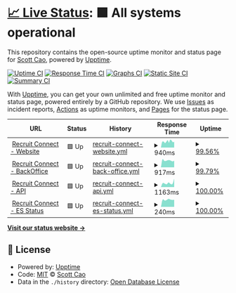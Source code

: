 # [📈 Live Status](https://all.webuptime2023.online): <!--live status--> **🟩 All systems operational**

This repository contains the open-source uptime monitor and status page for [Scott Cao](https://all.webuptime2023.online), powered by [Upptime](https://github.com/upptime/upptime).

[![Uptime CI](https://github.com/tuyencaovn/recruituptime/workflows/Uptime%20CI/badge.svg)](https://github.com/tuyencaovn/recruituptime/actions?query=workflow%3A%22Uptime+CI%22)
[![Response Time CI](https://github.com/tuyencaovn/recruituptime/workflows/Response%20Time%20CI/badge.svg)](https://github.com/tuyencaovn/recruituptime/actions?query=workflow%3A%22Response+Time+CI%22)
[![Graphs CI](https://github.com/tuyencaovn/recruituptime/workflows/Graphs%20CI/badge.svg)](https://github.com/tuyencaovn/recruituptime/actions?query=workflow%3A%22Graphs+CI%22)
[![Static Site CI](https://github.com/tuyencaovn/recruituptime/workflows/Static%20Site%20CI/badge.svg)](https://github.com/tuyencaovn/recruituptime/actions?query=workflow%3A%22Static+Site+CI%22)
[![Summary CI](https://github.com/tuyencaovn/recruituptime/workflows/Summary%20CI/badge.svg)](https://github.com/tuyencaovn/recruituptime/actions?query=workflow%3A%22Summary+CI%22)

With [Upptime](https://upptime.js.org), you can get your own unlimited and free uptime monitor and status page, powered entirely by a GitHub repository. We use [Issues](https://github.com/tuyencaovn/recruituptime/issues) as incident reports, [Actions](https://github.com/tuyencaovn/recruituptime/actions) as uptime monitors, and [Pages](https://all.webuptime2023.online) for the status page.

<!--start: status pages-->
<!-- This summary is generated by Upptime (https://github.com/upptime/upptime) -->
<!-- Do not edit this manually, your changes will be overwritten -->
<!-- prettier-ignore -->
| URL | Status | History | Response Time | Uptime |
| --- | ------ | ------- | ------------- | ------ |
| <img alt="" src="https://icons.duckduckgo.com/ip3/recruitconnect.vn.ico" height="13"> [Recruit Connect - Website](https://recruitconnect.vn) | 🟩 Up | [recruit-connect-website.yml](https://github.com/tuyencaovn/recruituptime/commits/HEAD/history/recruit-connect-website.yml) | <details><summary><img alt="Response time graph" src="./graphs/recruit-connect-website/response-time-week.png" height="20"> 940ms</summary><br><a href="https://all.webuptime2023.online/history/recruit-connect-website"><img alt="Response time 1064" src="https://img.shields.io/endpoint?url=https%3A%2F%2Fraw.githubusercontent.com%2Ftuyencaovn%2Frecruituptime%2FHEAD%2Fapi%2Frecruit-connect-website%2Fresponse-time.json"></a><br><a href="https://all.webuptime2023.online/history/recruit-connect-website"><img alt="24-hour response time 907" src="https://img.shields.io/endpoint?url=https%3A%2F%2Fraw.githubusercontent.com%2Ftuyencaovn%2Frecruituptime%2FHEAD%2Fapi%2Frecruit-connect-website%2Fresponse-time-day.json"></a><br><a href="https://all.webuptime2023.online/history/recruit-connect-website"><img alt="7-day response time 940" src="https://img.shields.io/endpoint?url=https%3A%2F%2Fraw.githubusercontent.com%2Ftuyencaovn%2Frecruituptime%2FHEAD%2Fapi%2Frecruit-connect-website%2Fresponse-time-week.json"></a><br><a href="https://all.webuptime2023.online/history/recruit-connect-website"><img alt="30-day response time 1064" src="https://img.shields.io/endpoint?url=https%3A%2F%2Fraw.githubusercontent.com%2Ftuyencaovn%2Frecruituptime%2FHEAD%2Fapi%2Frecruit-connect-website%2Fresponse-time-month.json"></a><br><a href="https://all.webuptime2023.online/history/recruit-connect-website"><img alt="1-year response time 1064" src="https://img.shields.io/endpoint?url=https%3A%2F%2Fraw.githubusercontent.com%2Ftuyencaovn%2Frecruituptime%2FHEAD%2Fapi%2Frecruit-connect-website%2Fresponse-time-year.json"></a></details> | <details><summary><a href="https://all.webuptime2023.online/history/recruit-connect-website">99.56%</a></summary><a href="https://all.webuptime2023.online/history/recruit-connect-website"><img alt="All-time uptime 99.21%" src="https://img.shields.io/endpoint?url=https%3A%2F%2Fraw.githubusercontent.com%2Ftuyencaovn%2Frecruituptime%2FHEAD%2Fapi%2Frecruit-connect-website%2Fuptime.json"></a><br><a href="https://all.webuptime2023.online/history/recruit-connect-website"><img alt="24-hour uptime 100.00%" src="https://img.shields.io/endpoint?url=https%3A%2F%2Fraw.githubusercontent.com%2Ftuyencaovn%2Frecruituptime%2FHEAD%2Fapi%2Frecruit-connect-website%2Fuptime-day.json"></a><br><a href="https://all.webuptime2023.online/history/recruit-connect-website"><img alt="7-day uptime 99.56%" src="https://img.shields.io/endpoint?url=https%3A%2F%2Fraw.githubusercontent.com%2Ftuyencaovn%2Frecruituptime%2FHEAD%2Fapi%2Frecruit-connect-website%2Fuptime-week.json"></a><br><a href="https://all.webuptime2023.online/history/recruit-connect-website"><img alt="30-day uptime 99.21%" src="https://img.shields.io/endpoint?url=https%3A%2F%2Fraw.githubusercontent.com%2Ftuyencaovn%2Frecruituptime%2FHEAD%2Fapi%2Frecruit-connect-website%2Fuptime-month.json"></a><br><a href="https://all.webuptime2023.online/history/recruit-connect-website"><img alt="1-year uptime 99.21%" src="https://img.shields.io/endpoint?url=https%3A%2F%2Fraw.githubusercontent.com%2Ftuyencaovn%2Frecruituptime%2FHEAD%2Fapi%2Frecruit-connect-website%2Fuptime-year.json"></a></details>
| <img alt="" src="https://icons.duckduckgo.com/ip3/admin.recruitconnect.vn.ico" height="13"> [Recruit Connect - BackOffice](https://admin.recruitconnect.vn) | 🟩 Up | [recruit-connect-back-office.yml](https://github.com/tuyencaovn/recruituptime/commits/HEAD/history/recruit-connect-back-office.yml) | <details><summary><img alt="Response time graph" src="./graphs/recruit-connect-back-office/response-time-week.png" height="20"> 917ms</summary><br><a href="https://all.webuptime2023.online/history/recruit-connect-back-office"><img alt="Response time 930" src="https://img.shields.io/endpoint?url=https%3A%2F%2Fraw.githubusercontent.com%2Ftuyencaovn%2Frecruituptime%2FHEAD%2Fapi%2Frecruit-connect-back-office%2Fresponse-time.json"></a><br><a href="https://all.webuptime2023.online/history/recruit-connect-back-office"><img alt="24-hour response time 889" src="https://img.shields.io/endpoint?url=https%3A%2F%2Fraw.githubusercontent.com%2Ftuyencaovn%2Frecruituptime%2FHEAD%2Fapi%2Frecruit-connect-back-office%2Fresponse-time-day.json"></a><br><a href="https://all.webuptime2023.online/history/recruit-connect-back-office"><img alt="7-day response time 917" src="https://img.shields.io/endpoint?url=https%3A%2F%2Fraw.githubusercontent.com%2Ftuyencaovn%2Frecruituptime%2FHEAD%2Fapi%2Frecruit-connect-back-office%2Fresponse-time-week.json"></a><br><a href="https://all.webuptime2023.online/history/recruit-connect-back-office"><img alt="30-day response time 930" src="https://img.shields.io/endpoint?url=https%3A%2F%2Fraw.githubusercontent.com%2Ftuyencaovn%2Frecruituptime%2FHEAD%2Fapi%2Frecruit-connect-back-office%2Fresponse-time-month.json"></a><br><a href="https://all.webuptime2023.online/history/recruit-connect-back-office"><img alt="1-year response time 930" src="https://img.shields.io/endpoint?url=https%3A%2F%2Fraw.githubusercontent.com%2Ftuyencaovn%2Frecruituptime%2FHEAD%2Fapi%2Frecruit-connect-back-office%2Fresponse-time-year.json"></a></details> | <details><summary><a href="https://all.webuptime2023.online/history/recruit-connect-back-office">99.79%</a></summary><a href="https://all.webuptime2023.online/history/recruit-connect-back-office"><img alt="All-time uptime 99.25%" src="https://img.shields.io/endpoint?url=https%3A%2F%2Fraw.githubusercontent.com%2Ftuyencaovn%2Frecruituptime%2FHEAD%2Fapi%2Frecruit-connect-back-office%2Fuptime.json"></a><br><a href="https://all.webuptime2023.online/history/recruit-connect-back-office"><img alt="24-hour uptime 100.00%" src="https://img.shields.io/endpoint?url=https%3A%2F%2Fraw.githubusercontent.com%2Ftuyencaovn%2Frecruituptime%2FHEAD%2Fapi%2Frecruit-connect-back-office%2Fuptime-day.json"></a><br><a href="https://all.webuptime2023.online/history/recruit-connect-back-office"><img alt="7-day uptime 99.79%" src="https://img.shields.io/endpoint?url=https%3A%2F%2Fraw.githubusercontent.com%2Ftuyencaovn%2Frecruituptime%2FHEAD%2Fapi%2Frecruit-connect-back-office%2Fuptime-week.json"></a><br><a href="https://all.webuptime2023.online/history/recruit-connect-back-office"><img alt="30-day uptime 99.25%" src="https://img.shields.io/endpoint?url=https%3A%2F%2Fraw.githubusercontent.com%2Ftuyencaovn%2Frecruituptime%2FHEAD%2Fapi%2Frecruit-connect-back-office%2Fuptime-month.json"></a><br><a href="https://all.webuptime2023.online/history/recruit-connect-back-office"><img alt="1-year uptime 99.25%" src="https://img.shields.io/endpoint?url=https%3A%2F%2Fraw.githubusercontent.com%2Ftuyencaovn%2Frecruituptime%2FHEAD%2Fapi%2Frecruit-connect-back-office%2Fuptime-year.json"></a></details>
| <img alt="" src="https://icons.duckduckgo.com/ip3/api.recruitconnect.vn.ico" height="13"> [Recruit Connect - API](https://api.recruitconnect.vn) | 🟩 Up | [recruit-connect-api.yml](https://github.com/tuyencaovn/recruituptime/commits/HEAD/history/recruit-connect-api.yml) | <details><summary><img alt="Response time graph" src="./graphs/recruit-connect-api/response-time-week.png" height="20"> 1163ms</summary><br><a href="https://all.webuptime2023.online/history/recruit-connect-api"><img alt="Response time 1115" src="https://img.shields.io/endpoint?url=https%3A%2F%2Fraw.githubusercontent.com%2Ftuyencaovn%2Frecruituptime%2FHEAD%2Fapi%2Frecruit-connect-api%2Fresponse-time.json"></a><br><a href="https://all.webuptime2023.online/history/recruit-connect-api"><img alt="24-hour response time 2330" src="https://img.shields.io/endpoint?url=https%3A%2F%2Fraw.githubusercontent.com%2Ftuyencaovn%2Frecruituptime%2FHEAD%2Fapi%2Frecruit-connect-api%2Fresponse-time-day.json"></a><br><a href="https://all.webuptime2023.online/history/recruit-connect-api"><img alt="7-day response time 1163" src="https://img.shields.io/endpoint?url=https%3A%2F%2Fraw.githubusercontent.com%2Ftuyencaovn%2Frecruituptime%2FHEAD%2Fapi%2Frecruit-connect-api%2Fresponse-time-week.json"></a><br><a href="https://all.webuptime2023.online/history/recruit-connect-api"><img alt="30-day response time 1115" src="https://img.shields.io/endpoint?url=https%3A%2F%2Fraw.githubusercontent.com%2Ftuyencaovn%2Frecruituptime%2FHEAD%2Fapi%2Frecruit-connect-api%2Fresponse-time-month.json"></a><br><a href="https://all.webuptime2023.online/history/recruit-connect-api"><img alt="1-year response time 1115" src="https://img.shields.io/endpoint?url=https%3A%2F%2Fraw.githubusercontent.com%2Ftuyencaovn%2Frecruituptime%2FHEAD%2Fapi%2Frecruit-connect-api%2Fresponse-time-year.json"></a></details> | <details><summary><a href="https://all.webuptime2023.online/history/recruit-connect-api">100.00%</a></summary><a href="https://all.webuptime2023.online/history/recruit-connect-api"><img alt="All-time uptime 99.44%" src="https://img.shields.io/endpoint?url=https%3A%2F%2Fraw.githubusercontent.com%2Ftuyencaovn%2Frecruituptime%2FHEAD%2Fapi%2Frecruit-connect-api%2Fuptime.json"></a><br><a href="https://all.webuptime2023.online/history/recruit-connect-api"><img alt="24-hour uptime 100.00%" src="https://img.shields.io/endpoint?url=https%3A%2F%2Fraw.githubusercontent.com%2Ftuyencaovn%2Frecruituptime%2FHEAD%2Fapi%2Frecruit-connect-api%2Fuptime-day.json"></a><br><a href="https://all.webuptime2023.online/history/recruit-connect-api"><img alt="7-day uptime 100.00%" src="https://img.shields.io/endpoint?url=https%3A%2F%2Fraw.githubusercontent.com%2Ftuyencaovn%2Frecruituptime%2FHEAD%2Fapi%2Frecruit-connect-api%2Fuptime-week.json"></a><br><a href="https://all.webuptime2023.online/history/recruit-connect-api"><img alt="30-day uptime 99.44%" src="https://img.shields.io/endpoint?url=https%3A%2F%2Fraw.githubusercontent.com%2Ftuyencaovn%2Frecruituptime%2FHEAD%2Fapi%2Frecruit-connect-api%2Fuptime-month.json"></a><br><a href="https://all.webuptime2023.online/history/recruit-connect-api"><img alt="1-year uptime 99.44%" src="https://img.shields.io/endpoint?url=https%3A%2F%2Fraw.githubusercontent.com%2Ftuyencaovn%2Frecruituptime%2FHEAD%2Fapi%2Frecruit-connect-api%2Fuptime-year.json"></a></details>
| <img alt="" src="https://icons.duckduckgo.com/ip3/api.recruitconnect.vn.ico" height="13"> [Recruit Connect - ES Status](https://api.recruitconnect.vn/elasticsearch/check-status) | 🟩 Up | [recruit-connect-es-status.yml](https://github.com/tuyencaovn/recruituptime/commits/HEAD/history/recruit-connect-es-status.yml) | <details><summary><img alt="Response time graph" src="./graphs/recruit-connect-es-status/response-time-week.png" height="20"> 240ms</summary><br><a href="https://all.webuptime2023.online/history/recruit-connect-es-status"><img alt="Response time 274" src="https://img.shields.io/endpoint?url=https%3A%2F%2Fraw.githubusercontent.com%2Ftuyencaovn%2Frecruituptime%2FHEAD%2Fapi%2Frecruit-connect-es-status%2Fresponse-time.json"></a><br><a href="https://all.webuptime2023.online/history/recruit-connect-es-status"><img alt="24-hour response time 238" src="https://img.shields.io/endpoint?url=https%3A%2F%2Fraw.githubusercontent.com%2Ftuyencaovn%2Frecruituptime%2FHEAD%2Fapi%2Frecruit-connect-es-status%2Fresponse-time-day.json"></a><br><a href="https://all.webuptime2023.online/history/recruit-connect-es-status"><img alt="7-day response time 240" src="https://img.shields.io/endpoint?url=https%3A%2F%2Fraw.githubusercontent.com%2Ftuyencaovn%2Frecruituptime%2FHEAD%2Fapi%2Frecruit-connect-es-status%2Fresponse-time-week.json"></a><br><a href="https://all.webuptime2023.online/history/recruit-connect-es-status"><img alt="30-day response time 274" src="https://img.shields.io/endpoint?url=https%3A%2F%2Fraw.githubusercontent.com%2Ftuyencaovn%2Frecruituptime%2FHEAD%2Fapi%2Frecruit-connect-es-status%2Fresponse-time-month.json"></a><br><a href="https://all.webuptime2023.online/history/recruit-connect-es-status"><img alt="1-year response time 274" src="https://img.shields.io/endpoint?url=https%3A%2F%2Fraw.githubusercontent.com%2Ftuyencaovn%2Frecruituptime%2FHEAD%2Fapi%2Frecruit-connect-es-status%2Fresponse-time-year.json"></a></details> | <details><summary><a href="https://all.webuptime2023.online/history/recruit-connect-es-status">100.00%</a></summary><a href="https://all.webuptime2023.online/history/recruit-connect-es-status"><img alt="All-time uptime 94.80%" src="https://img.shields.io/endpoint?url=https%3A%2F%2Fraw.githubusercontent.com%2Ftuyencaovn%2Frecruituptime%2FHEAD%2Fapi%2Frecruit-connect-es-status%2Fuptime.json"></a><br><a href="https://all.webuptime2023.online/history/recruit-connect-es-status"><img alt="24-hour uptime 100.00%" src="https://img.shields.io/endpoint?url=https%3A%2F%2Fraw.githubusercontent.com%2Ftuyencaovn%2Frecruituptime%2FHEAD%2Fapi%2Frecruit-connect-es-status%2Fuptime-day.json"></a><br><a href="https://all.webuptime2023.online/history/recruit-connect-es-status"><img alt="7-day uptime 100.00%" src="https://img.shields.io/endpoint?url=https%3A%2F%2Fraw.githubusercontent.com%2Ftuyencaovn%2Frecruituptime%2FHEAD%2Fapi%2Frecruit-connect-es-status%2Fuptime-week.json"></a><br><a href="https://all.webuptime2023.online/history/recruit-connect-es-status"><img alt="30-day uptime 94.80%" src="https://img.shields.io/endpoint?url=https%3A%2F%2Fraw.githubusercontent.com%2Ftuyencaovn%2Frecruituptime%2FHEAD%2Fapi%2Frecruit-connect-es-status%2Fuptime-month.json"></a><br><a href="https://all.webuptime2023.online/history/recruit-connect-es-status"><img alt="1-year uptime 94.80%" src="https://img.shields.io/endpoint?url=https%3A%2F%2Fraw.githubusercontent.com%2Ftuyencaovn%2Frecruituptime%2FHEAD%2Fapi%2Frecruit-connect-es-status%2Fuptime-year.json"></a></details>

<!--end: status pages-->

[**Visit our status website →**](https://all.webuptime2023.online)

## 📄 License

- Powered by: [Upptime](https://github.com/upptime/upptime)
- Code: [MIT](./LICENSE) © [Scott Cao](https://all.webuptime2023.online)
- Data in the `./history` directory: [Open Database License](https://opendatacommons.org/licenses/odbl/1-0/)
